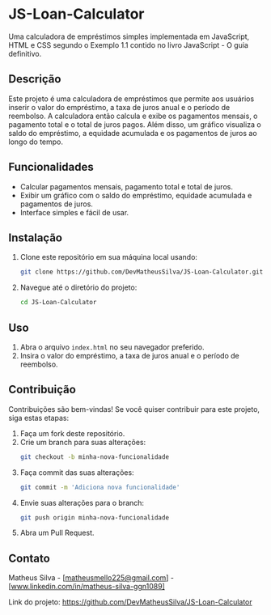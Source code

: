 # JS-Loan-Calculator

Uma calculadora de empréstimos simples implementada em JavaScript, HTML e CSS segundo o Exemplo 1.1 contido no livro JavaScript - O guia definitivo.

## Descrição

Este projeto é uma calculadora de empréstimos que permite aos usuários inserir o valor do empréstimo, a taxa de juros anual e o período de reembolso. A calculadora então calcula e exibe os pagamentos mensais, o pagamento total e o total de juros pagos. Além disso, um gráfico visualiza o saldo do empréstimo, a equidade acumulada e os pagamentos de juros ao longo do tempo.

## Funcionalidades

- Calcular pagamentos mensais, pagamento total e total de juros.
- Exibir um gráfico com o saldo do empréstimo, equidade acumulada e pagamentos de juros.
- Interface simples e fácil de usar.

## Instalação

1. Clone este repositório em sua máquina local usando:
    ```bash
    git clone https://github.com/DevMatheusSilva/JS-Loan-Calculator.git
    ```
2. Navegue até o diretório do projeto:
    ```bash
    cd JS-Loan-Calculator
    ```

## Uso

1. Abra o arquivo `index.html` no seu navegador preferido.
2. Insira o valor do empréstimo, a taxa de juros anual e o período de reembolso.

## Contribuição

Contribuições são bem-vindas! Se você quiser contribuir para este projeto, siga estas etapas:

1. Faça um fork deste repositório.
2. Crie um branch para suas alterações:
    ```bash
    git checkout -b minha-nova-funcionalidade
    ```
3. Faça commit das suas alterações:
    ```bash
    git commit -m 'Adiciona nova funcionalidade'
    ```
4. Envie suas alterações para o branch:
    ```bash
    git push origin minha-nova-funcionalidade
    ```
5. Abra um Pull Request.

## Contato

Matheus Silva - [matheusmello225@gmail.com] - [www.linkedin.com/in/matheus-silva-ggn1089]

Link do projeto: https://github.com/DevMatheusSilva/JS-Loan-Calculator

